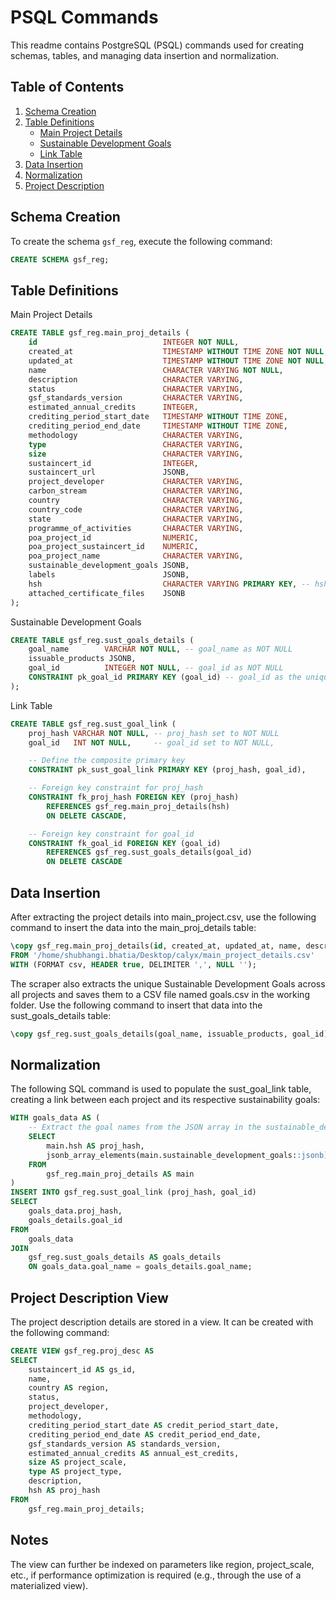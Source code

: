 # PSQL Commands

This readme contains PostgreSQL (PSQL) commands used for creating schemas, tables, and managing data insertion and normalization.

## Table of Contents
1. [Schema Creation](#schema-creation)
2. [Table Definitions](#table-definitions)
   - [Main Project Details](#main-project-details)
   - [Sustainable Development Goals](#sustainable-development-goals)
   - [Link Table](#link-table)
3. [Data Insertion](#data-insertion)
4. [Normalization](#normalization)
5. [Project Description](#project-description-population)

## Schema Creation

To create the schema `gsf_reg`, execute the following command:

```sql
CREATE SCHEMA gsf_reg;
```

## Table Definitions

Main Project Details

```sql
CREATE TABLE gsf_reg.main_proj_details (
    id                            INTEGER NOT NULL,
    created_at                    TIMESTAMP WITHOUT TIME ZONE NOT NULL,
    updated_at                    TIMESTAMP WITHOUT TIME ZONE NOT NULL,
    name                          CHARACTER VARYING NOT NULL,
    description                   CHARACTER VARYING,
    status                        CHARACTER VARYING,
    gsf_standards_version         CHARACTER VARYING,
    estimated_annual_credits      INTEGER,
    crediting_period_start_date   TIMESTAMP WITHOUT TIME ZONE,
    crediting_period_end_date     TIMESTAMP WITHOUT TIME ZONE,
    methodology                   CHARACTER VARYING,
    type                          CHARACTER VARYING,
    size                          CHARACTER VARYING,
    sustaincert_id                INTEGER,
    sustaincert_url               JSONB,
    project_developer             CHARACTER VARYING,
    carbon_stream                 CHARACTER VARYING,
    country                       CHARACTER VARYING,
    country_code                  CHARACTER VARYING,
    state                         CHARACTER VARYING,
    programme_of_activities       CHARACTER VARYING,
    poa_project_id                NUMERIC,
    poa_project_sustaincert_id    NUMERIC,
    poa_project_name              CHARACTER VARYING,
    sustainable_development_goals JSONB,
    labels                        JSONB,
    hsh                           CHARACTER VARYING PRIMARY KEY, -- hsh as primary key
    attached_certificate_files    JSONB
);
```

Sustainable Development Goals

```sql
CREATE TABLE gsf_reg.sust_goals_details (
    goal_name        VARCHAR NOT NULL, -- goal_name as NOT NULL
    issuable_products JSONB,
    goal_id          INTEGER NOT NULL, -- goal_id as NOT NULL
    CONSTRAINT pk_goal_id PRIMARY KEY (goal_id) -- goal_id as the unique primary key
);

```
Link Table
```sql
CREATE TABLE gsf_reg.sust_goal_link (
    proj_hash VARCHAR NOT NULL, -- proj_hash set to NOT NULL
    goal_id   INT NOT NULL,     -- goal_id set to NOT NULL,

    -- Define the composite primary key
    CONSTRAINT pk_sust_goal_link PRIMARY KEY (proj_hash, goal_id),

    -- Foreign key constraint for proj_hash
    CONSTRAINT fk_proj_hash FOREIGN KEY (proj_hash)
        REFERENCES gsf_reg.main_proj_details(hsh)
        ON DELETE CASCADE,

    -- Foreign key constraint for goal_id
    CONSTRAINT fk_goal_id FOREIGN KEY (goal_id)
        REFERENCES gsf_reg.sust_goals_details(goal_id)
        ON DELETE CASCADE

```

## Data Insertion

After extracting the project details into main_project.csv, use the following command to insert the data into the main_proj_details table:

```sql
\copy gsf_reg.main_proj_details(id, created_at, updated_at, name, description, status, gsf_standards_version, estimated_annual_credits, crediting_period_start_date, crediting_period_end_date, methodology, type, size, sustaincert_id, sustaincert_url, project_developer, carbon_stream, country, country_code, state, programme_of_activities, poa_project_id, poa_project_sustaincert_id, poa_project_name, sustainable_development_goals, labels, hsh, attached_certificate_files) 
FROM '/home/shubhangi.bhatia/Desktop/calyx/main_project_details.csv' 
WITH (FORMAT csv, HEADER true, DELIMITER ',', NULL '');
```

The scraper also extracts the unique Sustainable Development Goals across all projects and saves them to a CSV file named goals.csv in the working folder. Use the following command to insert that data into the sust_goals_details table:

```sql
\copy gsf_reg.sust_goals_details(goal_name, issuable_products, goal_id) FROM '/home/shubhangi.bhatia/Desktop/calyx/goals.csv' WITH (FORMAT csv, HEADER true, DELIMITER ',', NULL '');
```

## Normalization

The following SQL command is used to populate the sust_goal_link table, creating a link between each project and its respective sustainability goals:

```sql
WITH goals_data AS (
    -- Extract the goal names from the JSON array in the sustainable_development_goals column
    SELECT 
        main.hsh AS proj_hash,
        jsonb_array_elements(main.sustainable_development_goals::jsonb)->>'name' AS goal_name
    FROM 
        gsf_reg.main_proj_details AS main
)
INSERT INTO gsf_reg.sust_goal_link (proj_hash, goal_id)
SELECT 
    goals_data.proj_hash, 
    goals_details.goal_id
FROM 
    goals_data
JOIN 
    gsf_reg.sust_goals_details AS goals_details
    ON goals_data.goal_name = goals_details.goal_name;
```

## Project Description View

The project description details are stored in a view. It can be created with the following command:

```sql
CREATE VIEW gsf_reg.proj_desc AS
SELECT
    sustaincert_id AS gs_id,
    name,
    country AS region,
    status,
    project_developer,
    methodology,
    crediting_period_start_date AS credit_period_start_date,
    crediting_period_end_date AS credit_period_end_date,
    gsf_standards_version AS standards_version,
    estimated_annual_credits AS annual_est_credits,
    size AS project_scale,
    type AS project_type,
    description,
    hsh AS proj_hash
FROM
    gsf_reg.main_proj_details;
```

## Notes

The view can further be indexed on parameters like region, project_scale, etc., if performance optimization is required (e.g., through the use of a materialized view).
